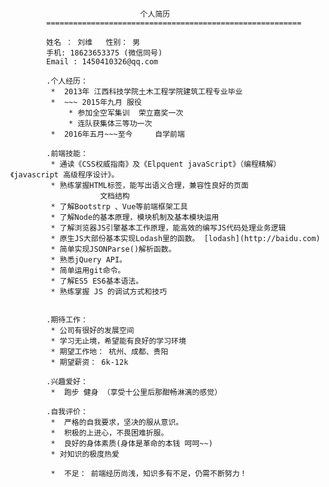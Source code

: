 			
			                     个人简历
			=========================================================
			
			姓名 ： 刘维   性别： 男  
			手机: 18623653375 (微信同号)    
			Email : 1450410326@qq.com  
			
			.个人经历：
			 *	2013年 江西科技学院土木工程学院建筑工程专业毕业
			 *	~~~ 2015年九月 服役  
			     * 参加全空军集训  荣立嘉奖一次
			     * 连队获集体三等功一次
			 *	2016年五月~~~至今	 自学前端
					
			.前端技能：
			 * 通读《CSS权威指南》及《Elpquent javaScript》（编程精解）《javascript 高级程序设计》。
			 * 熟练掌握HTML标签，能写出语义合理，兼容性良好的页面
						文档结构
			 * 了解Bootstrp 、Vue等前端框架工具
			 * 了解Node的基本原理，模块机制及基本模块运用
			 * 了解浏览器JS引擎基本工作原理，能高效的编写JS代码处理业务逻辑
			 * 原生JS大部份基本实现Lodash里的函数。 [lodash](http://baidu.com)
			 * 简单实现JSONParse()解析函数。
			 * 熟悉jQuery API。 
			 * 简单运用git命令。
			 * 了解ES5 ES6基本语法。
			 * 熟练掌握 JS 的调试方式和技巧
			
			
			.期待工作： 
			 * 公司有很好的发展空间 
			 * 学习无止境，希望能有良好的学习环境
			 * 期望工作地： 杭州、成都、贵阳
			 * 期望薪资： 6k-12k 
						
			.兴趣爱好：
			 *	跑步 健身 （享受十公里后那酣畅淋漓的感觉）			
			
			.自我评价：  			
			 *	严格的自我要求，坚决的服从意识。
			 *	积极的上进心，不畏困难折服。
			 *	良好的身体素质(身体是革命的本钱 呵呵~~)
			 * 对知识的极度热爱
			
			 *	不足： 前端经历尚浅，知识多有不足，仍需不断努力！



